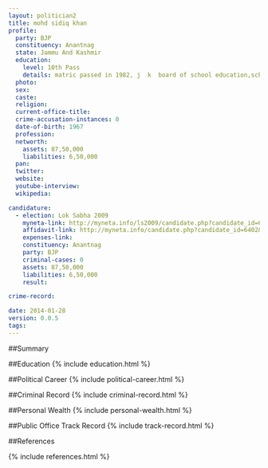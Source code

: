 ```yaml
---
layout: politician2
title: mohd sidiq khan
profile: 
  party: BJP
  constituency: Anantnag
  state: Jammu And Kashmir
  education: 
    level: 10th Pass
    details: matric passed in 1982, j  k  board of school education,school-govt.high school,wandevalgam,kotaernag,anantnag.
  photo: 
  sex: 
  caste: 
  religion: 
  current-office-title: 
  crime-accusation-instances: 0
  date-of-birth: 1967
  profession: 
  networth: 
    assets: 87,50,000
    liabilities: 6,50,000
  pan: 
  twitter: 
  website: 
  youtube-interview: 
  wikipedia: 

candidature: 
  - election: Lok Sabha 2009
    myneta-link: http://myneta.info/ls2009/candidate.php?candidate_id=6402
    affidavit-link: http://myneta.info/candidate.php?candidate_id=6402&scan=original
    expenses-link: 
    constituency: Anantnag 
    party: BJP
    criminal-cases: 0
    assets: 87,50,000
    liabilities: 6,50,000
    result:  

crime-record: 

date: 2014-01-28
version: 0.0.5
tags: 
---
```

##Summary


##Education
{% include education.html %}


##Political Career
{% include political-career.html %}


##Criminal Record
{% include criminal-record.html %}


##Personal Wealth
{% include personal-wealth.html %}


##Public Office Track Record
{% include track-record.html %}


##References


{% include references.html %}